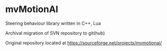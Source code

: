 # mvMotionAI
Steering behaviour library written in C++, Lua

Archival migration of SVN repository to git(hub) 

Original repository located at https://sourceforge.net/projects/mvmotionai/
